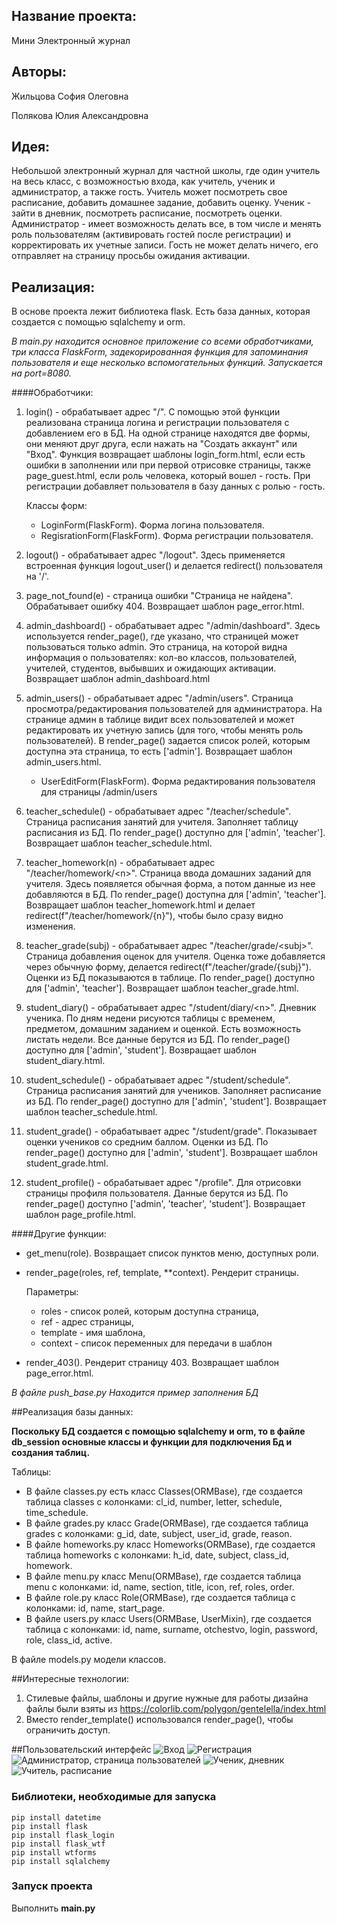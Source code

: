 ## Название проекта:

Мини Электронный журнал

## Авторы:

Жильцова София Олеговна

Полякова Юлия Александровна

## Идея:

Небольшой электронный журнал для частной школы, где один учитель на весь класс, с возможностью входа, как учитель, ученик и администратор, а также гость.
Учитель может посмотреть свое расписание, добавить домашнее задание, добавить оценку. Ученик - зайти в дневник, посмотреть расписание, посмотреть оценки. Администратор - имеет возможность делать все, в том числе и менять роль пользователям (активировать гостей после регистрации) и корректировать их учетные записи. Гость не может делать ничего, его отправляет на страницу просьбы ожидания активации.

## Реализация:

В основе проекта лежит библиотека flask. Есть база данных, которая создается с помощью sqlalchemy и orm.

*В main.py находится основное приложение со всеми обработчиками, три класса FlaskForm, задекорированная функция для запоминания пользователя и еще несколько вспомогательных функций. Запускается на port=8080.*

####Обработчики:

1. login() - обрабатывает адрес "/". С помощью этой функции реализована страница логина и регистрации пользователя с добавлением его в БД. На одной странице находятся две формы, они меняют друг друга, если нажать на "Создать аккаунт" или "Вход". Функция возвращает шаблоны login_form.html, если есть ошибки в заполнении или при первой отрисовке страницы, также page_guest.html, если роль человека, который вошел - гость. При регистрации добавляет пользователя в базу данных с ролью - гость.

    Классы форм:
    * LoginForm(FlaskForm). Форма логина пользователя.
    * RegisrationForm(FlaskForm). Форма регистрации пользователя.


2. logout() - обрабатывает адрес "/logout". Здесь применяется встроенная функция logout_user() и делается redirect() пользователя на '/'.
3. page_not_found(e) - страница ошибки "Страница не найдена". Обрабатывает ошибку 404. Возвращает шаблон page_error.html.
4. admin_dashboard() - обрабатывает адрес "/admin/dashboard". Здесь используется render_page(), где указано, что страницей может пользоваться только admin. Это страница, на которой видна информация о пользователях: кол-во классов, пользователей, учителей, студентов, выбывших и ожидающих активации. Возвращает шаблон admin_dashboard.html
5. admin_users() -  обрабатывает адрес "/admin/users". Страница просмотра/редактирования пользователей для администратора. На странице админ в таблице видит всех пользователей и может редактировать их учетную запись (для того, чтобы менять роль пользователей). В render_page() задается список ролей, которым доступна эта страница, то есть ['admin']. Возвращает шаблон admin_users.html.

    * UserEditForm(FlaskForm). Форма редактирования пользователя для страницы /admin/users


6. teacher_schedule() - обрабатывает адрес "/teacher/schedule". Страница расписания занятий для учителя. Заполняет таблицу расписания из БД. По render_page() доступно для ['admin', 'teacher']. Возвращает шаблон teacher_schedule.html.
7. teacher_homework(n) - обрабатывает адрес "/teacher/homework/\<n>". Страница ввода домашних заданий для учителя. Здесь появляется обычная форма, а потом данные из нее добавляются в БД. По render_page() доступна для ['admin', 'teacher']. Возвращает шаблон teacher_homework.html и делает redirect(f"/teacher/homework/{n}"), чтобы было сразу видно изменения.
8. teacher_grade(subj) - обрабатывает адрес "/teacher/grade/\<subj>". Страница добавления оценок для учителя. Оценка тоже добавляется через обычную форму, делается redirect(f"/teacher/grade/{subj}"). Оценки из БД показываются в таблице. По render_page() доступно для ['admin', 'teacher']. Возвращает шаблон teacher_grade.html.
9. student_diary() - обрабатывает адрес "/student/diary/\<n>". Дневник ученика. По дням недени рисуются таблицы с временем, предметом, домашним заданием и оценкой. Есть возможность листать недели. Все данные берутся из БД.  По render_page() доступно для ['admin', 'student']. Возвращает шаблон student_diary.html.
10. student_schedule() - обрабатывает адрес "/student/schedule". Страница расписания занятий для учеников. Заполняет расписание из БД. По render_page() доступно для ['admin', 'student']. Возвращает шаблон teacher_schedule.html.
11. student_grade() - обрабатывает адрес "/student/grade". Показывает оценки учеников со средним баллом. Оценки из БД. По render_page() доступно для ['admin', 'student']. Возвращает шаблон student_grade.html.
12. student_profile() - обрабатывает адрес "/profile". Для отрисовки страницы профиля пользователя. Данные берутся из БД. По render_page() доступно ['admin', 'teacher', 'student']. Возвращает шаблон page_profile.html.

####Другие функции:

* get_menu(role). Возвращает список пунктов меню, доступных роли.
* render_page(roles, ref, template, **context). Рендерит страницы. 

    Параметры:
  * roles - список ролей, которым доступна страница,
  * ref - адрес страницы,
  * template - имя шаблона,
  * context - список переменных для передачи в шаблон

* render_403(). Рендерит страницу 403. Возвращает шаблон page_error.html.


*В файле push_base.py Находится пример заполнения БД*


##Реализация базы данных:

**Поскольку БД создается с помощью sqlalchemy и orm, то в файле db_session основные классы и функции для подключения Бд и создания таблиц.**

Таблицы:
* В файле classes.py есть класс Classes(ORMBase), где создается таблица classes с колонками: cl_id, number, letter, schedule, time_schedule.
* В файле grades.py класс Grade(ORMBase), где создается таблица grades с колонками: g_id, date, subject, user_id, grade, reason.
* В файле homeworks.py класс Homeworks(ORMBase), где создается таблица homeworks с колонками: h_id, date, subject, class_id, homework.
* В файле menu.py класс Menu(ORMBase), где создается таблица menu с колонками: id, name, section, title, icon, ref, roles, order.
* В файле role.py класс Role(ORMBase), где создается таблица с колонками: id, name, start_page.
* В файле users.py класс Users(ORMBase, UserMixin), где создается таблица с колонками: id, name, surname, otchestvo, login, password, role, class_id, active.

В файле models.py модели классов.

##Интересные технологии:
1. Стилевые файлы, шаблоны и другие нужные для работы дизайна файлы были взяты из https://colorlib.com/polygon/gentelella/index.html
2. Вместо render_template() использовался render_page(), чтобы ограничить доступ.

##Пользовательский интерфейс
![Вход](static/images/enter_screen.png "Вход")
![Регистрация](static/images/registration_screen.png "Регистрация пользователя")
![Администратор, страница пользователей](static/images/admin_page_screen.png "Администратор, страница пользователей")
![Ученик, дневник](static/images/student_d_screen.png "Ученик, страница дневника")
![Учитель, расписание](static/images/teacher_schedule_screen.png "Учитель, расписание")



### Библиотеки, необходимые для запуска
```
pip install datetime
pip install flask
pip install flask_login
pip install flask_wtf
pip install wtforms
pip install sqlalchemy
```

### Запуск проекта
Выполнить **main.py**